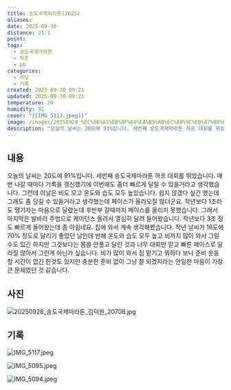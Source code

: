```yaml
---
title: 송도국제마라톤(2025)
aliases:
date: 2025-09-30
distance: 21.1
point:
tags:
  - 송도국제마라톤
  - 하프
  - pb
categories:
  - 러닝
  - 기록
created: 2025-09-30 09:21
updated: 2025-09-30 09:21
temperature: 20
humidity: 91
cover: "[[IMG_5117.jpeg]]"
image: /images/20250928_%EC%86%A1%EB%8F%84%EA%B5%AD%EC%A0%9C%EB%A7%88%EB%9D%BC%ED%86%A4_%EA%B9%80%EB%8D%95%EC%9B%90_20708.jpg
description: "오늘의 날씨는 20도에 91%입니다. 세번째 송도국제마라톤 하프 대회를 뛰었습니다. 매번 나갈 때마다 기록을 갱신했기에 이번에도 좀더 빠르게 달릴 수 있을거라고 생각했습니다. 그런데 이날은 비도 오고 온도와 습도 모두 높았습니다. 쉽지 않겠다 싶긴 했는데 그래도 좀 당길 수 있을거라고 "
---
```


## 내용
오늘의 날씨는 20도에 91%입니다.
세번째 송도국제마라톤 하프 대회를 뛰었습니다. 매번 나갈 때마다 기록을 갱신했기에 이번에도 좀더 빠르게 달릴 수 있을거라고 생각했습니다. 
그런데 이날은 비도 오고 온도와 습도 모두 높았습니다. 쉽지 않겠다 싶긴 했는데 그래도 좀 당길 수 있을거라고 생각했는데 페이스가 올라오질 않더군요. 작년보다 1초라도 땡기자는 마음으로 달렸는데 후반부 갈때까지 페이스를 올리지 못했습니다. 그래서 마지막은 발바리 주법으로 케이던스 올려서 열심히 달려 들어왔습니다. 작년보다 3초 정도 빠르게 들어왔는데 좀 아쉽네요.
집에 와서 계속 생각해봤습니다. 작년 날씨가 16도에 70% 정도로 달리기 좋았던 날인데 반해 온도와 습도 모두 높고 비까지 많이 와서 그럴 수도 있긴 하지만 그것보다는 몸을 안풀고 달린 것과 너무 대회만 믿고 빠른 페이스로  달리질 않아서 그런게 아닌가 싶습니다. 비가 많이 와서 짐 맡기고 뭐하다 보니 준비 운동할 시간이 없긴 한것도 있지만 충분한 준비 없이 그냥 잘 되겠지라는 안일한 마음이 가장 큰 문제였던 것 같습니다.
## 사진
![20250928_송도국제마라톤_김덕원_20708.jpg](/images/20250928_%EC%86%A1%EB%8F%84%EA%B5%AD%EC%A0%9C%EB%A7%88%EB%9D%BC%ED%86%A4_%EA%B9%80%EB%8D%95%EC%9B%90_20708.jpg)

## 기록
![IMG_5117.jpeg](/images/IMG_5117.jpeg)

![IMG_5095.jpeg](/images/IMG_5095.jpeg)

![IMG_5094.jpeg](/images/IMG_5094.jpeg)

